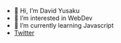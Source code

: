 - 👋 Hi, I’m David Yusaku
- 👀 I’m interested in WebDev
- 🌱 I’m currently learning Javascript
  <!-- - 💞️ I’m looking to collaborate on ... -->
  <!-- - 📫 How to reach me ... -->
- <a href="t.co/kelilingdesa">Twitter</a>

<!---
davidyusaku-13/davidyusaku-13 is a ✨ special ✨ repository because its `README.md` (this file) appears on your GitHub profile.
You can click the Preview link to take a look at your changes.
--->
